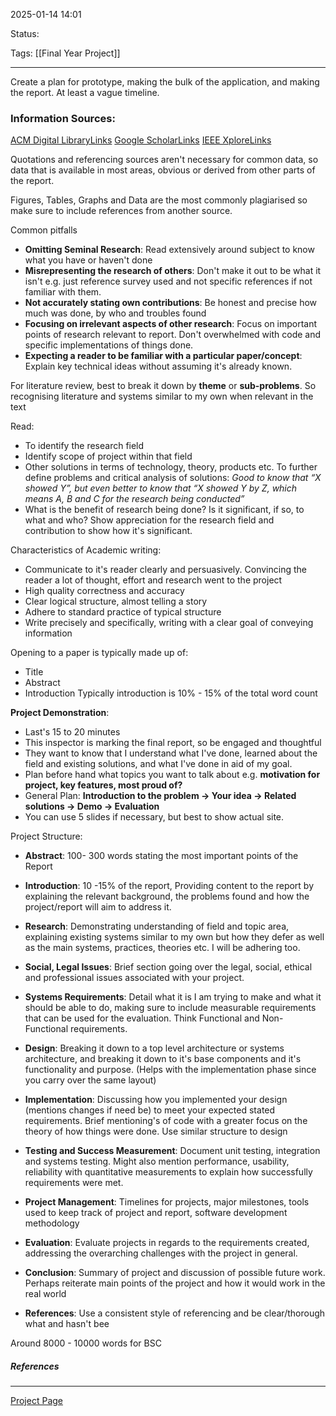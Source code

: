 2025-01-14 14:01

Status:

Tags: [[Final Year Project]]

---

Create a plan for prototype, making the bulk of the application, and making the report. At least a vague timeline.

### Information Sources:

[ACM Digital LibraryLinks](https://dl.acm.org/)
[Google ScholarLinks](https://scholar.google.com/)
[IEEE XploreLinks](https://ieeexplore.ieee.org/Xplore/home.jsp)

Quotations and referencing sources aren't necessary for common data, so data that is available in most areas, obvious or derived from other parts of the report.

Figures, Tables, Graphs and Data are the most commonly plagiarised so make sure to include references from another source.

Common pitfalls
- **Omitting Seminal Research**: Read extensively around subject to know what you have or haven't done
- **Misrepresenting the research of others**: Don't make it out to be what it isn't e.g. just reference survey used and not specific references if not familiar with them.
- **Not accurately stating own contributions**: Be honest and precise how much was done, by who and troubles found
- **Focusing on irrelevant aspects of other research**: Focus on important points of research relevant to report. Don't overwhelmed with code and specific implementations of things done.
- **Expecting a reader to be familiar with a particular paper/concept**: Explain key technical ideas without assuming it's already known. 

For literature review, best to break it down by **theme** or **sub-problems**. So recognising literature and systems similar to my own when relevant in the text

Read:
- To identify the research field
- Identify scope of project within that field
- Other solutions in terms of technology, theory, products etc. To further define problems and critical analysis of solutions:
  *Good to know that “X showed Y”, but even better to know that “X showed Y by Z, which means A, B and C for the research being conducted”*
- What is the benefit of research being done? Is it significant, if so, to what and who? Show appreciation for the research field and contribution to show how it's significant.

Characteristics of Academic writing:
- Communicate to it's reader clearly and persuasively. Convincing the reader a lot of thought, effort and research went to the project
- High quality correctness and accuracy
- Clear logical structure, almost telling a story
- Adhere to standard practice of typical structure
- Write precisely and specifically, writing with a clear goal of conveying information

Opening to a paper is typically made up of:
- Title
- Abstract
- Introduction
Typically introduction is 10% - 15% of the total word count

**Project Demonstration**:

- Last's 15 to 20 minutes
- This inspector is marking the final report, so be engaged and thoughtful
- They want to know that I understand what I've done, learned about the field and existing solutions, and what I've done in aid of my goal.
- Plan before hand what topics you want to talk about e.g. **motivation for project, key features, most proud of?**
- General Plan: **Introduction to the problem -> Your idea -> Related solutions -> Demo -> Evaluation**
- You can use 5 slides if necessary, but best to show actual site.

Project Structure:

- **Abstract**: 100- 300 words stating the most important points of the Report
  
- **Introduction**: 10 -15% of the report, Providing content to the report by explaining the relevant background, the problems found and how the project/report will aim to address it.
  
- **Research**: Demonstrating understanding of field and topic area, explaining existing systems similar to my own but how they defer as well as the main systems, practices, theories etc. I will be adhering too.
  
- **Social, Legal Issues**: Brief section going over the legal, social, ethical and professional issues associated with your project.
  
- **Systems Requirements**: Detail what it is I am trying to make and what it should be able to do, making sure to include measurable requirements that can be used for the evaluation. Think Functional and Non-Functional requirements.
  
- **Design**: Breaking it down to a top level architecture or systems architecture, and breaking it down to it's base components and it's functionality and purpose. (Helps with the implementation phase since you carry over the same layout)

- **Implementation**: Discussing how you implemented your design (mentions changes if need be) to meet your expected stated requirements. Brief mentioning's of code with a greater focus on the theory of how things were done. Use similar structure to design
  
- **Testing and Success Measurement**: Document unit testing, integration and systems testing. Might also mention performance, usability, reliability with quantitative measurements to explain how successfully requirements were met. 

- **Project Management**: Timelines for projects, major milestones, tools used to keep track of project and report, software development methodology

- **Evaluation**: Evaluate projects in regards to the requirements created, addressing the overarching challenges with the project in general.

- **Conclusion**:  Summary of project and discussion of possible future work. Perhaps reiterate main points of the project and how it would work in the real world

- **References**: Use a consistent style of referencing and be clear/thorough what and hasn't bee 

Around 8000 - 10000 words for BSC 



 

##### References


----
[Project Page](https://canvas.bham.ac.uk/courses/77382/pages/final-year-project)